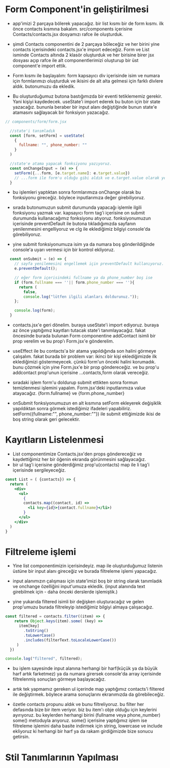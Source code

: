 # Form Component'in geliştirilmesi

- app'imizi 2 parçaya bölerek yapacağız. bir list kısmı bir de form kısmı. ilk önce contacts kısmına bakalım. src/components içerisine Contacts/contacts.jsx dosyamızı rafce ile oluşturduk.

- şimdi Contacts componentini de 2 parçaya böleceğiz ve her birini yine contacts içerisindeki contacts.jsx'e import edeceğiz. Form ve List isminde Contacts altında 2 klasör oluşturduk ve her birisine birer jsx dosyası açıp rafce ile alt componentlerimizi oluşturup bir üst component'e import ettik.

- Form kısmı ile başlayalım: form kapsayıcı div içerisinde isim ve numara için formlarımızı oluşturduk ve ikisini de alt alta gelmesi için farklı divlere aldık. butonumuzu da ekledik.
- Bu oluşturduğumuz butona bastığımızda bir eventi tetiklememiz gerekir. Yani kişiyi kaydedecek. useState'i import ederek bu buton için bir state yazacağız. bununla beraber bir input alanı değiştiğinde bunun state'e atamasını sağlayacak bir fonksiyon yazacağız.

```jsx
// components/form/form.jsx

  //state'i tanımladık
  const [form, setForm] = useState(
    { 
      fullname: "", phone_number: ""
    }
  )

  //state'e atama yapacak fonksiyonu yazıyoruz.
  const onChangeInput = (e) => {
    setForm({...form, [e.target.name]: e.target.value})
    // ...form ile form'u olduğu gibi aldık ve e.target.value olarak yeni değer atadık.
  }
```

- bu işlemleri yaptıktan sonra formlarımıza onChange olarak bu fonksiyonu gireceğiz. böylece inputlarımıza değer girebiliyoruz. 

- sırada butonumuzun submit durumunda yapacağı işlemle ilgili fonksiyonu yazmak var. kapsayıcı form tag'i içerisine on submit durumunda kullanacağımız fonksiyonu atıyoruz. fonksiyonumuzun içerisinde preventDefault ile butona tıkladığımızda sayfanın yenilenmesini engelliyoruz ve clg ile eklediğimiz bilgiyi console'da görebiliyoruz.

- yine submit fonksiyonumuza isim ya da numara boş gönderildiğinde console'a uyarı vermesi için bir kontrol ekliyoruz.

```jsx
  const onSubmit = (e) => {
    // sayfa yenilemesini engellemek için preventDefault kullanıyoruz.
    e.preventDefault();

    // eğer form içerisindeki fullname ya da phone_number boş ise 
    if (form.fullname === ''|| form.phone_number === ''){
      return (
        false, 
        console.log("lütfen ilgili alanları doldurunuz."));
    };

    console.log(form);
  }
```

- contacts.jsx'e geri dönelim. buraya useState'i import ediyoruz. buraya az önce yaptığımız kayıtları tutacak state'i tanımlayacağız. fakat öncesinde burada bulunan Form componentine addContact isimli bir prop verelim ve bu prop'ı Form.jsx'e gönderelim.

- useEffect ile bu contacts'a bir atama yapıldığında son halini görmeye çalışalım. fakat burada bir problem var: ikinci bir kişi eklediğimizde ilk eklediğimizi göstermeyecek. çünkü form'un önceki halini korumadık. bunu çözmek için yine Form.jsx'e bir prop göndereceğiz. ve bu prop'u addcontact prop'unun içerisine ...contacts,form olarak vereceğiz.

- sıradaki işlem form'u doldurup submit ettikten sonra formun temizlenmesi işlemini yapalım. Form.jsx'deki inputlarımıza value atayacağız. {form.fullname} ve {form.phone_number}

- onSubmit fonksiyonumuzun en alt kısmına setForm ekleyerek değişiklik yapıldıktan sonra görmek istediğimiz ifadeleri yapabiliriz. setForm({fullname:"", phone_number:""}) ile submit ettiğimizde ikisi de boş string olarak geri gelecektir.

# Kayıtların Listelenmesi

- List componentimize Contacts.jsx'den props göndereceğiz ve kaydettiğimiz her bir öğenin ekranda görünmesini sağlayacağız.
- bir ul tag'i içerisine gönderdiğimiz prop'u(contacts) map ile li tag'i içerisinde sergileyeceğiz.

```jsx
const List = ( {contacts}) => {
  return (
    <div>
      <ul>
        {
        contacts.map((contact, id) => 
          <li key={id}>{contact.fullname}</li>)
        }
      </ul>
    </div>
  )
}
```

# Filtreleme işlemi

- Yine list componentimizin içerisindeyiz. map ile oluşturduğumuz listenin üstüne bir input alanı gireceğiz ve burada filtreleme işlemi yapacağız.

- input alanımızın çalışması için state'imizi boş bir string olarak tanımladık ve onchange özelliğini input'umuza ekledik. (input alanında text girebilmek için - daha önceki derslerde işlemiştik.)

- yine yukarıda filtered isimli bir değişken oluşturacağız ve gelen prop'umuzu burada filtreleyip istediğimiz bilgiyi almaya çalışacağız.

```jsx
const filtered = contacts.filter((item) => {
    return Object.keys(item).some( (key) => 
      item[key]
        .toString()
        .toLowerCase()
        .includes(filterText.toLocaleLowerCase())
     )
  })

console.log("filtered", filtered);
```

- bu işlem sayesinde input alanına herhangi bir harf(küçük ya da büyük harf artık farketmez) ya da numara girersek console'da array içerisinde filtrelenmiş sonuçları görmeye başlayacağız.

- artık tek yapmamız gereken ul içerinde map yaptığımız contacts'i filtered ile değiştirmek. böylece arama sonuçlarını ekranımızda da görebileceğiz.

- özetle contacts propunu aldık ve bunu filtreliyoruz. bu filter her defasında bize bir item veriyor. biz bu item'ı obje olduğu için keylerini ayırıyoruz. bu keylerden herhangi birini (fullname veya phone_number) some() metoduyla arıyoruz. some() içerisine yaptığımız işlem ise filtreleme işlemini daha basite indirmek için string, lowercase ve include ekliyoruz ki herhangi bir harf ya da rakam girdiğimizde bize sonucu getirsin.

# Stil Tanımlarının Yapılması





